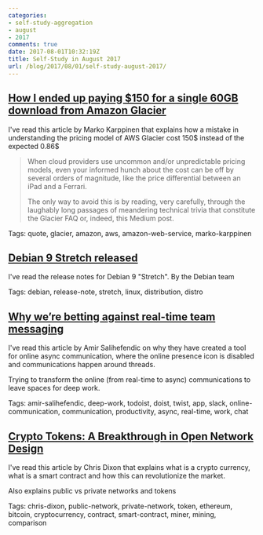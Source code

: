 ```yaml
---
categories:
- self-study-aggregation
- august
- 2017
comments: true
date: 2017-08-01T10:32:19Z
title: Self-Study in August 2017 
url: /blog/2017/08/01/self-study-august-2017/
---
```


## [How I ended up paying $150 for a single 60GB download from Amazon Glacier](https://medium.com/@karppinen/how-i-ended-up-paying-150-for-a-single-60gb-download-from-amazon-glacier-6cb77b288c3e)

I've read this article by Marko Karppinen that explains how a mistake in understanding the pricing model of AWS Glacier cost 150$ instead of the expected 0.86$

> When cloud providers use uncommon and/or unpredictable pricing models, even your informed hunch about the cost can be off by several orders of magnitude, like the price differential between an iPad and a Ferrari.
>
> The only way to avoid this is by reading, very carefully, through the laughably long passages of meandering technical trivia that constitute the Glacier FAQ or, indeed, this Medium post.

Tags: quote, glacier, amazon, aws, amazon-web-service, marko-karppinen

## [Debian 9 Stretch released](https://www.debian.org/News/2017/20170617)

I've read the release notes for Debian 9 "Stretch". By the Debian team

Tags: debian, release-note, stretch, linux, distribution, distro

## [Why we’re betting against real-time team messaging ](https://blog.doist.com/why-were-betting-against-real-time-team-messaging-521804a3da09)

I've read this article by Amir Salihefendic on why they have created a tool for online async communication, where the online presence icon is disabled and communications happen around threads.

Trying to transform the online (from real-time to async) communications to leave spaces for deep work.

Tags: amir-salihefendic, deep-work, todoist, doist, twist, app, slack, online-communication, communication, productivity, async, real-time, work, chat

## [Crypto Tokens: A Breakthrough in Open Network Design](https://medium.com/@cdixon/crypto-tokens-a-breakthrough-in-open-network-design-e600975be2ef)

I've read this article by Chris Dixon that explains what is a crypto currency, what is a smart contract and how this can revolutionize the market.

Also explains public vs private networks and tokens

Tags: chris-dixon, public-network, private-network, token, ethereum, bitcoin, cryptocurrency, contract, smart-contract, miner, mining, comparison

